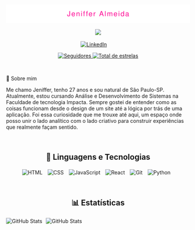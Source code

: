 ![Jeniffer Almeida](./name.svg)

<p align="center">
    <img src="https://readme-typing-svg.demolab.com/?lines=Desenvolvedora%20Front-End%20&font=Fira%20Code&center=true&width=440&height=45&color=fe0194&Center=true&pause=1000&size=22"/>
    </p>

    
  <p align="center">
  <a href="https://www.linkedin.com/in/jeniffer-almeida-d3v/"><img width="40px" alt="LinkedIn" title="LinkedIn" src="https://i.imgur.com/yRpa1dQ.png"/></a>
  &#8287;&#8287;&#8287;&#8287;&#8287;
</p>


<p align="center">
 <a href="https://github.com/jeniffers2?tab=followers">
        <img 
            alt="Seguidores" 
            title="Me siga no GitHub" 
            src="https://custom-icon-badges.demolab.com/github/followers/jeniffers2?color=90dbf9&labelColor=8eecf5&style=for-the-badge&logo=github&label=Seguidores&logoColor=fe0194&"
        />
    </a>
    <a href="https://github.com/jeniffers2?tab=repositories&sort=stargazers">
        <img 
            alt="Total de estrelas" 
            title="Total de estrelas GitHub" 
            <img src="https://custom-icon-badges.demolab.com/github/stars/jeniffers2?color=98f5e1&style=for-the-badge&labelColor=b9fbc5&logo=star&label=estrelas&logoColor=fe0194"
        />
    </a>
</p>
  <br/>

🌸 Sobre mim
 <p>
 Me chamo Jeniffer, tenho 27 anos e sou natural de São Paulo-SP. Atualmente, estou cursando Análise e Desenvolvimento de Sistemas na Faculdade de tecnologia Impacta. Sempre gostei de entender como as coisas funcionam desde o design de um site até a lógica por trás de uma aplicação. Foi essa curiosidade que me trouxe até aqui, um espaço onde posso unir o lado analítico com o lado criativo para construir experiências que realmente façam sentido.
  </p>
  <br/>

<h2 align="center">

🤖 Linguagens e Tecnologias

</h2>

<p align="center">
  <img 
      alt="HTML"
      title="HTML" 
      width="40px" 
      style="padding-right:10px;" 
      src="https://cdn.jsdelivr.net/gh/devicons/devicon@latest/icons/html5/html5-original.svg" 
  />
  <img 
      alt="CSS" 
      title="CSS"
      width="40px" 
      style="padding-right:10px;" 
      src="https://cdn.jsdelivr.net/gh/devicons/devicon@latest/icons/css3/css3-original.svg" 
  />
  <img 
      alt="JavaScript" 
      title="JavaScript"
      width="40px" 
      style="padding-right:10px;" 
      src="https://cdn.jsdelivr.net/gh/devicons/devicon@latest/icons/javascript/javascript-original.svg" 
  />
  <img 
      alt="React"
      title="React" 
      width="40px" 
      style="padding-right:10px;" 
      src="https://cdn.jsdelivr.net/gh/devicons/devicon@latest/icons/react/react-original.svg" 
  />
  <img 
      alt="Git" 
      title="Git"
      width="40px" 
      style="padding-right:10px;" 
      src="https://cdn.jsdelivr.net/gh/devicons/devicon@latest/icons/git/git-original.svg" 
  />
  <img 
      alt="Python" 
      title="Python"
      width="40px" 
      style="padding-right:10px;" 
      src="https://cdn.jsdelivr.net/gh/devicons/devicon@latest/icons/python/python-original.svg" 
  />
</p>

<br/>

<h2 align="center">

📊 Estatísticas

</h2>

<p>
  <img 
    align="left" 
    alt="GitHub Stats" 
    height="200" 
    style="padding-right: 10px;" 
    src="https://github-readme-stats.vercel.app/api?username=jeniffers2&show_icons=true&theme=tokyonight&include_all_commits=true&locale=pt-br" 
  />

<img 
      align="left" 
      alt="GitHub Stats" 
      height="200" 
      src="https://github-readme-stats.vercel.app/api/top-langs/?username=jeniffers2&theme=tokyonight&layout=compact&custom_title=Tecnologias&langs_count=9" 
  />

</p>